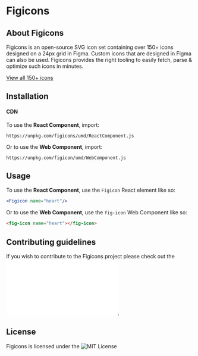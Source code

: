 # Figicons

## About Figicons

Figicons is an open-source SVG icon set containing over 150+ icons designed on a 24px grid in Figma. Custom icons that are designed in Figma can also be used. Figicons provides the right tooling to easily fetch, parse & optimize such icons in minutes.

[View all 150+ icons](https://figicons.io)

## Installation
#### CDN 

To use the **React Component**, import:

```
https://unpkg.com/figicons/umd/ReactComponent.js
```

Or to use the **Web Component**, import: 

```
https://unpkg.com/figicon/umd/WebComponent.js
```

## Usage
To use the **React Component**, use the `Figicon` React element like so:

```jsx
<Figicon name="heart"/>
```

Or to use the **Web Component**, use the `fig-icon` Web Component like so: 

```html
<fig-icon name="heart"></fig-icon>
```

## Contributing guidelines

If you wish to contribute to the Figicons project please check out the ![contributing guidelines](CODE_OF_CONDUCT.md).

## License

Figicons is licensed under the ![MIT License](LICENSE)
